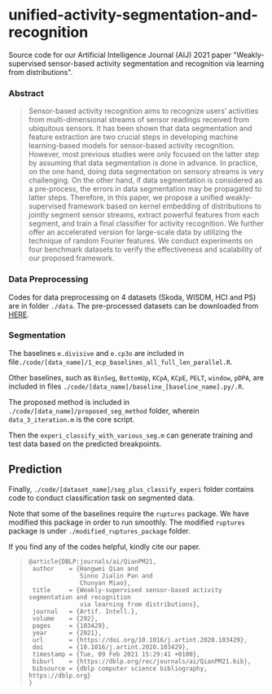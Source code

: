 # unified-activity-segmentation-and-recognition
Source code for our Artificial Intelligence Journal (AIJ) 2021 paper "Weakly-supervised sensor-based activity segmentation and recognition via learning from distributions". 


### Abstract
>Sensor-based activity recognition aims to recognize users’ activities from multi-dimensional streams of sensor readings received from ubiquitous sensors. It has been shown that data segmentation and feature extraction are two crucial steps in developing machine learning-based models for sensor-based activity recognition. However, most previous studies were only focused on the latter step by assuming that data segmentation is done in advance. In practice, on the one hand, doing data segmentation on sensory streams is very challenging. On the other hand, if data segmentation is considered as a pre-process, the errors in data segmentation may be propagated to latter steps. Therefore, in this paper, we propose a unified weakly-supervised framework based on kernel embedding of distributions to jointly segment sensor streams, extract powerful features from each segment, and train a final classifier for activity recognition. We further offer an accelerated version for large-scale data by utilizing the technique of random Fourier features. We conduct experiments on four benchmark datasets to verify the effectiveness and scalability of our proposed framework.


### Data Preprocessing
Codes for data preprocessing on 4 datasets (Skoda, WISDM, HCI and PS) are in folder `./data`. The pre-processed datasets can be downloaded from [HERE](https://drive.google.com/drive/folders/1-ncyXXRg5qMmkJ-8I1xF3kW_3tAQRxXU?usp=sharing).


### Segmentation
The baselines `e.divisive` and `e.cp3o` are included in file`./code/[data_name]/1_ecp_baselines_all_full_len_parallel.R`. 

Other baselines, such as `BinSeg`, `BottomUp`, `KCpA`, `KCpE`, `PELT`, `window`, `pDPA`, are included in files `./code/[data_name]/baseline_[baseline_name].py/.R`.

The proposed method is included in `./code/[data_name]/proposed_seg_method` folder, wherein `data_3_iteration.m` is the core script.  

Then the `experi_classify_with_various_seg.m` can generate training and test data based on the predicted breakpoints. 

## Prediction

Finally, `./code/[dataset_name]/seg_plus_classify_experi` folder contains code to conduct classification task on segmented data.






Note that some of the baselines require the `ruptures` package. We have modified this package in order to run smoothly. The modified `ruptures` package is under `./modified_ruptures_package` folder.  


 If you find any of the codes helpful, kindly cite our paper. 

> ```
>@article{DBLP:journals/ai/QianPM21,
>  author    = {Hangwei Qian and
>               Sinno Jialin Pan and
>               Chunyan Miao},
>  title     = {Weakly-supervised sensor-based activity segmentation and recognition
>               via learning from distributions},
>  journal   = {Artif. Intell.},
>  volume    = {292},
>  pages     = {103429},
>  year      = {2021},
>  url       = {https://doi.org/10.1016/j.artint.2020.103429},
>  doi       = {10.1016/j.artint.2020.103429},
>  timestamp = {Tue, 09 Feb 2021 15:29:41 +0100},
>  biburl    = {https://dblp.org/rec/journals/ai/QianPM21.bib},
>  bibsource = {dblp computer science bibliography, https://dblp.org}
>}
> ```